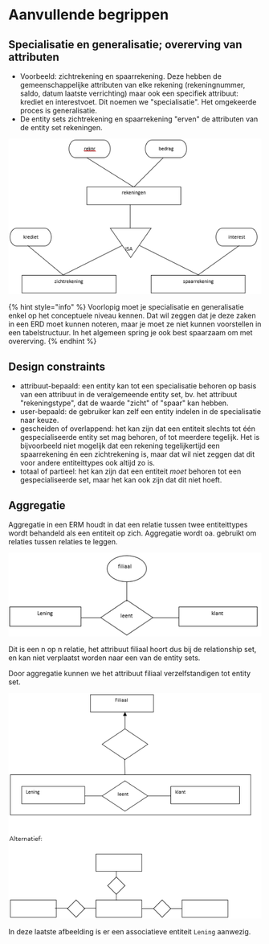 # Aanvullende begrippen

## Specialisatie en generalisatie; overerving van attributen

* Voorbeeld: zichtrekening en spaarrekening. Deze hebben de gemeenschappelijke attributen van elke rekening \(rekeningnummer, saldo, datum laatste verrichting\) maar ook een specifiek attribuut: krediet en interestvoet. Dit noemen we "specialisatie". Het omgekeerde proces is generalisatie.
* De entity sets zichtrekening en spaarrekening "erven" de attributen van de entity set rekeningen.

![](../../../.gitbook/assets/image%20%2812%29.png)

{% hint style="info" %}
Voorlopig moet je specialisatie en generalisatie enkel op het conceptuele niveau kennen. Dat wil zeggen dat je deze zaken in een ERD moet kunnen noteren, maar je moet ze niet kunnen voorstellen in een tabelstructuur. In het algemeen spring je ook best spaarzaam om met overerving.
{% endhint %}

## Design constraints

* attribuut-bepaald: een entity kan tot een specialisatie behoren op basis van een attribuut in de veralgemeende entity set, bv. het attribuut "rekeningstype", dat de waarde "zicht" of "spaar" kan hebben.
* user-bepaald: de gebruiker kan zelf een entity indelen in de specialisatie naar keuze.
* gescheiden of overlappend: het kan zijn dat een entiteit slechts tot één gespecialiseerde entity set mag behoren, of tot meerdere tegelijk. Het is bijvoorbeeld niet mogelijk dat een rekening tegelijkertijd een spaarrekening én een zichtrekening is, maar dat wil niet zeggen dat dit voor andere entiteittypes ook altijd zo is.
* totaal of partieel: het kan zijn dat een entiteit _moet_ behoren tot een gespecialiseerde set, maar het kan ook zijn dat dit niet hoeft.

## Aggregatie

Aggregatie in een ERM houdt in dat een relatie tussen twee entiteittypes wordt behandeld als een entiteit op zich. Aggregatie wordt oa. gebruikt om relaties tussen relaties te leggen.

![](../../../.gitbook/assets/image%20%2817%29.png)

Dit is een n op n relatie, het attribuut filiaal hoort dus bij de relationship set, en kan niet verplaatst worden naar een van de entity sets.

Door aggregatie kunnen we het attribuut filiaal verzelfstandigen tot entity set.

![](../../../.gitbook/assets/image%20%2833%29.png)

In deze laatste afbeelding is er een associatieve entiteit `Lening` aanwezig.

